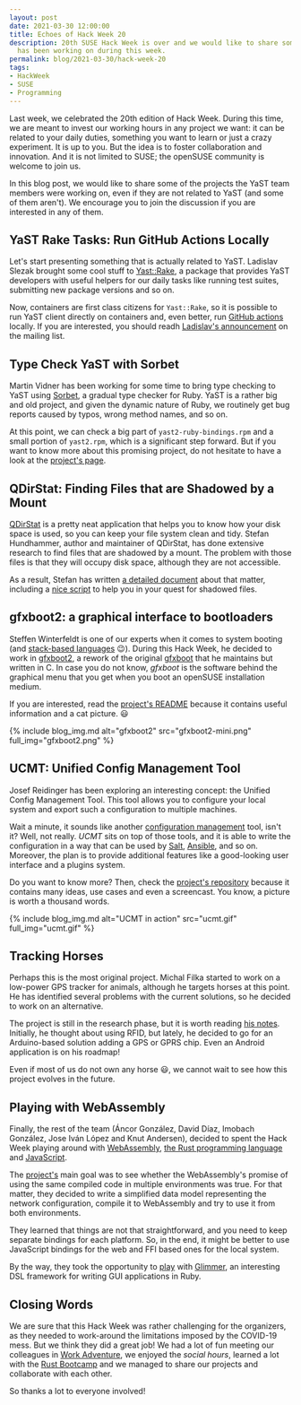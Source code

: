 ```yaml
---
layout: post
date: 2021-03-30 12:00:00
title: Echoes of Hack Week 20
description: 20th SUSE Hack Week is over and we would like to share some of the projects our team
  has been working on during this week.
permalink: blog/2021-03-30/hack-week-20
tags:
- HackWeek
- SUSE
- Programming
---
```


Last week, we celebrated the 20th edition of Hack Week. During this time, we are meant to invest our
working hours in any project we want: it can be related to your daily duties, something you want to
learn or just a crazy experiment. It is up to you. But the idea is to foster collaboration and
innovation. And it is not limited to SUSE; the openSUSE community is welcome to join us.

In this blog post, we would like to share some of the projects the YaST team members were working
on, even if they are not related to YaST (and some of them aren't). We encourage you to join the
discussion if you are interested in any of them.

## YaST Rake Tasks: Run GitHub Actions Locally

Let's start presenting something that is actually related to YaST. Ladislav Slezak brought some cool
stuff to [Yast::Rake][yast-rake], a package that provides YaST developers with useful helpers for
our daily tasks like running test suites, submitting new package versions and so on.

Now, containers are first class citizens for `Yast::Rake`, so it is possible to run YaST client
directly on containers and, even better, run [GitHub actions][github-actions] locally. If you are
interested, you should readh [Ladislav's announcement][yast-rake-announcement] on the mailing list.

[yast-rake]: https://github.com/yast/yast-rake/ "Yast::Rake"
[yast-rake-announcement]: https://lists.opensuse.org/archives/list/yast-devel@lists.opensuse.org/thread/UI5Q7STQ5DTUVT34JEL647ZPQP2H6UOK/
                          "Yast::Rake Changes Announcement"
[github-actions]: https://github.com/features/actions "GitHub Actions"

## Type Check YaST with Sorbet

Martin Vidner has been working for some time to bring type checking to YaST using [Sorbet][sorbet],
a gradual type checker for Ruby. YaST is a rather big and old project, and given the dynamic nature
of Ruby, we routinely get bug reports caused by typos, wrong method names, and so on.

At this point, we can check a big part of `yast2-ruby-bindings.rpm` and a small portion of
`yast2.rpm`, which is a significant step forward. But if you want to know more about this promising
project, do not hesitate to have a look at the [project's page][sorbet-yast].

[sorbet]: https://sorbet.org/ "Sorbet"
[sorbet-yast]: https://hackweek.suse.com/20/projects/type-check-yast-with-sorbet "Type Check YaST with Sorbet"

## QDirStat: Finding Files that are Shadowed by a Mount

[QDirStat][qdirstat] is a pretty neat application that helps you to know how your disk space is
used, so you can keep your file system clean and tidy. Stefan Hundhammer, author and maintainer of
QDirStat, has done extensive research to find files that are shadowed by a mount. The problem with
those files is that they will occupy disk space, although they are not accessible.

As a result, Stefan has written [a detailed document][shadowed-doc] about that matter, including a
[nice script][shadowed-script] to help you in your quest for shadowed files.

[QDirStat]: https://github.com/shundhammer/qdirstat "QDirStat Repository"
[shadowed-doc]: https://github.com/shundhammer/qdirstat/blob/master/doc/Shadowed-by-Mount.md
"Shadowed by Mount"
[shadowed-script]: https://github.com/shundhammer/qdirstat/blob/2e78d47b10cf2157217bb015f63284de3c915a53/scripts/shadowed/unshadow-mount-points
"Script to Find Shadowed Files"

## gfxboot2: a graphical interface to bootloaders

Steffen Winterfeldt is one of our experts when it comes to system booting (and [stack-based
languages][stack] :wink:). During this Hack Week, he decided to work in [gfxboot2][gfxboot2], a
rework of the original [gfxboot](https://github.com/openSUSE/gfxboot) that he maintains but written
in C. In case you do not know, *gfxboot* is the software behind the graphical menu that you get when
you boot an openSUSE installation medium.

If you are interested, read the [project's README][gfxboot2-readme] because it contains useful
information and a cat picture. :smiley:

{% include blog_img.md alt="gfxboot2" src="gfxboot2-mini.png" full_img="gfxboot2.png" %}

[gfxboot2]: https://github.com/wfeldt/gfxboot2
[gfxboot]: https://github.com/openSUSE/gfxboot
[stack]: https://en.wikipedia.org/wiki/Stack-oriented_programming
[gfxboot2-readme]: https://github.com/wfeldt/gfxboot2/blob/main/README.adoc

## UCMT: Unified Config Management Tool

Josef Reidinger has been exploring an interesting concept: the Unified Config Management Tool. This
tool allows you to configure your local system and export such a configuration to multiple machines.

Wait a minute, it sounds like another [configuration management][scm] tool, isn't it? Well, not
really. *UCMT* sits on top of those tools, and it is able to write the configuration in a way that
can be used by [Salt][salt], [Ansible][ansible], and so on. Moreover, the plan is to provide
additional features like a good-looking user interface and a plugins system.

Do you want to know more? Then, check the [project's repository][ucmt] because it contains many
ideas, use cases and even a screencast. You know, a picture is worth a thousand words.

{% include blog_img.md alt="UCMT in action" src="ucmt.gif" full_img="ucmt.gif" %}

[scm]: https://en.wikipedia.org/wiki/Software_configuration_management "Software Configuration Management"
[ucmt]: https://github.com/jreidinger/ucmt "UCMT Repository"
[salt]: https://saltproject.io/ "Salt Project"
[ansible]: https://www.ansible.com/ "Ansible"

## Tracking Horses

Perhaps this is the most original project. Michal Filka started to work on a low-power GPS tracker
for animals, although he targets horses at this point. He has identified several problems with
the current solutions, so he decided to work on an alternative.

The project is still in the research phase, but it is worth reading [his notes][horses-tracker].
Initially, he thought about using RFID, but lately, he decided to go for an Arduino-based solution
adding a GPS or GPRS chip. Even an Android application is on his roadmap!

Even if most of us do not own any horse :smiley:, we cannot wait to see how this project evolves in
the future.

[horses-tracker]: https://github.com/mchf/slides/blob/master/public/animal-tracked.md
                  "Animals GPS tracker notes"

## Playing with WebAssembly

Finally, the rest of the team (Áncor González, David Díaz, Imobach González, Jose Iván López and
Knut Andersen), decided to spent the Hack Week playing around with [WebAssembly][wasm], [the Rust
programming language][rust] and [JavaScript][javascript].

The [project's][wasm-project] main goal was to see whether the WebAssembly's promise of using
the same compiled code in multiple environments was true. For that matter, they decided to write a
simplified data model representing the network configuration, compile it to WebAssembly and try to
use it from both environments.

They learned that things are not that straightforward, and you need to keep separate bindings for
each platform. So, in the end, it might be better to use JavaScript bindings for the web and FFI
based ones for the local system.

By the way, they took the opportunity to [play][y3network-ui] with [Glimmer][glimmer], an
interesting DSL framework for writing GUI applications in Ruby.

[wasm]: https://webassembly.org/ "WebAssembly"
[rust]: https://rust-lang.org/ "Rust Programming Language"
[javascript]: https://developer.mozilla.org/en-US/docs/Web/javascript "MDN Web Docs: JavaScript"
[wasm-project]: https://hackweek.suse.com/20/projects/sharing-logic-between-desktop-and-web-based-applications-through-wasm
                "Sharing Logic Between Desktop and Web-Based Applications through WASM"
[y3network]: https://gitlab.com/imobachgs/y3network "Y3Network Repository"
[y3network-ui]: https://github.com/ancorgs/y3network-ruby-ui "Y3Network Ruby UI Experiments"
[glimmer]: https://github.com/AndyObtiva/glimmer "Glimmer"

## Closing Words

We are sure that this Hack Week was rather challenging for the organizers, as they needed to
work-around the limitations imposed by the COVID-19 mess. But we think they did a great job! We had
a lot of fun meeting our colleagues in [Work Adventure][workadventure], we enjoyed the *social
hours*, learned a lot with the [Rust Bootcamp][rust-bootcamp] and we managed to share our projects
and collaborate with each other.

So thanks a lot to everyone involved!

[workadventure]: https://workadventu.re/
[rust-bootcamp]: https://hackweek.suse.com/20/projects/rust-bootcamp
